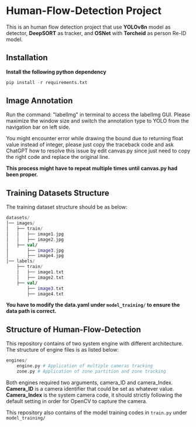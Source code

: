 # Human-Flow-Detection Project

This is an human flow detection project that use **YOLOv8n** model as detector, **DeepSORT** as tracker, and **OSNet** with **Torcheid** as person Re-ID model.

## Installation

**Install the following python dependency**

```python
pip install -r requirements.txt
```

## Image Annotation

Run the command: "labelImg" in terminal to access the labelImg GUI. Please maximize the window size and switch the annotation type to YOLO from the navigation bar on left side.

You might encounter error while drawing the bound due to returning float value instead of integer, please just copy the traceback code and ask ChatGPT how to resolve this issue by edit canvas.py since just need to copy the right code and replace the original line.

**This process might have to repeat multiple times until canvas.py had been proper.**

## Training Datasets Structure

The training dataset structure should be as below:

```kotlin
datasets/
│── images/
│   ├── train/
│   │   ├── image1.jpg
│   │   ├── image2.jpg
│   ├── val/
│       ├── image3.jpg
│       ├── image4.jpg
│── labels/
    ├── train/
    │   ├── image1.txt
    │   ├── image2.txt
    ├── val/
        ├── image3.txt
        ├── image4.txt
```

**You have to modify the data.yaml under `model_training/` to ensure the data path is correct.**

## Structure of Human-Flow-Detection

This repository contains of two system engine with different architecture. The structure of engine files is as listed below:

```python
engines/
    engine.py # Application of multiple cameras tracking
    zone.py # Application of zone partition and zone tracking
```

Both engines required two arguments, camera_ID and camera_Index. **Camera_ID** is a camera identifier that could be set as whatever value. **Camera_Index** is the system camera code, it should strictly following the default setting in order for OpenCV to capture the camera.

This repository also contains of the model training codes in `train.py` under `model_training/`


